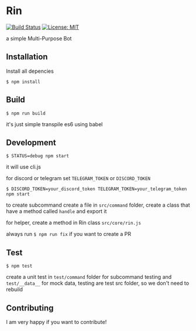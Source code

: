 # Rin

[![Build Status](https://travis-ci.org/indmind/rin.svg?branch=master)](https://travis-ci.org/indmind/rin)
[![License: MIT](https://img.shields.io/badge/License-MIT-yellow.svg)](https://github.com/indmind/rin/blob/master/LICENSE)

a simple Multi-Purpose Bot

## Installation

Install all depencies

`$ npm install`

## Build

`$ npm run build`

it's just simple transpile es6 using babel

## Development

`$ STATUS=debug npm start` 

it will use cli.js

for discord or telegram set `TELEGRAM_TOKEN` or `DISCORD_TOKEN` 

`$ DISCORD_TOKEN=your_discord_token TELEGRAM_TOKEN=your_telegram_token npm start`

to create subcommand create a file in `src/command` folder, create a class that have a method called `handle` and export it

for helper, create a method in Rin class `src/core/rin.js`

always run `$ npm run fix` if you want to create a PR

## Test

`$ npm test`

create a unit test in `test/command` folder for subcommand testing and `test/__data__` for mock data, testing are test src folder, so we don't need to rebuild

## Contributing

I am very happy if you want to contribute!
